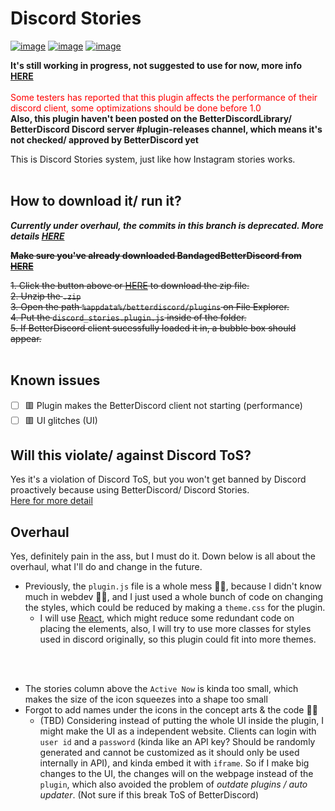 # Discord Stories

[![image](https://img.shields.io/github/issues/pickaxe828/Discord-Stories?style=flat-square)](https://github.com/pickaxe828/Discord-Stories/issues)
[![image](https://img.shields.io/github/forks/pickaxe828/Discord-Stories?style=flat-square)](https://github.com/pickaxe828/Discord-Stories/network/members)
[![image](https://img.shields.io/github/license/pickaxe828/Discord-Stories?style=flat-square)](https://github.com/pickaxe828/Discord-Stories/blob/main/LICENSE)

**It's still working in progress, not suggested to use for now, more info [HERE](#known-issues)**
<br/><br/>
<span style="color:red">Some testers has reported that this plugin affects the performance of their discord client, some optimizations should be done before 1.0</span>
<br/>
**Also, this plugin haven't been posted on the BetterDiscordLibrary/ BetterDiscord Discord server #plugin-releases channel, which means it's not checked/ approved by BetterDiscord yet**
<br/>

This is Discord Stories system, just like how Instagram stories works.
<br/>
<br/>
<!---
## Current progress
Last update to this photo: 20/4/2021
<br/>
<img src="https://raw.githubusercontent.com/pickaxe828/img/e81bc82bf1d8e08907ba4fc60cbcf087ff745bc0/discord-stories-wip-2.PNG" width="30%" height="30%">
-->

## How to download it/ run it?
_**Currently under overhaul, the commits in this branch is deprecated. More details [HERE](#overhaul)**_

~~**Make sure you've already downloaded BandagedBetterDiscord from [HERE](https://rauenzi.github.io/BetterDiscordApp/)**~~


~~1. Click the button above or [HERE](https://github.com/pickaxe828/Discord-Stories/archive/refs/heads/main.zip) to download the zip file.<br/>
2. Unzip the `.zip`<br/>
3. Open the path `%appdata%/betterdiscord/plugins` on File Explorer.<br/>
4. Put the `discord_stories.plugin.js` inside of the folder.<br/>
5. If BetterDiscord client sucessfully loaded it in, a bubble box should appear.~~
<br/>
<br/>

## Known issues
- [ ] 🟥 Plugin makes the BetterDiscord client not starting (performance) <br/>
- [ ] 🟥 UI glitches (UI)

## Will this violate/ against Discord ToS?
Yes it's a violation of Discord ToS, but you won't get banned by Discord proactively because using BetterDiscord/ Discord Stories.
<br/>
[Here for more detail](https://www.reddit.com/r/discordapp/comments/9mtdxr/why_is_betterdiscord_against_the_tos/e7hap1q)
<br/>

## Overhaul
Yes, definitely pain in the ass, but I must do it. Down below is all about the overhaul, what I'll do and change in the future.
<br/>
- Previously, the `plugin.js` file is a whole mess 🤦‍♂️, because I didn't know much in webdev 🤦‍♂️, and I just used a whole bunch of code on changing the styles, which could be reduced by making a `theme.css` for the plugin.
  - I will use [React](https://github.com/rauenzi/BetterDiscordApp/wiki/Creating-Plugins#react), which might reduce some redundant code on placing the elements, also, I will try to use more classes for styles used in discord originally, so this plugin could fit into more themes.

<br/>
<br/>

- The stories column above the `Active Now` is kinda too small, which makes the size of the icon squeezes into a shape too small
- Forgot to add names under the icons in the concept arts & the code 🤦‍♂️
  - (TBD) Considering instead of putting the whole UI inside the plugin, I might make the UI as a independent website. Clients can login with `user id` and a `password` (kinda like an API key? Should be randomly generated and cannot be customized as it should only be used internally in API), and kinda embed it with `iframe`. So if I make big changes to the UI, the changes will on the webpage instead of the `plugin`, which also avoided the problem of *outdate plugins / auto updater*. (Not sure if this break ToS of BetterDiscord)
